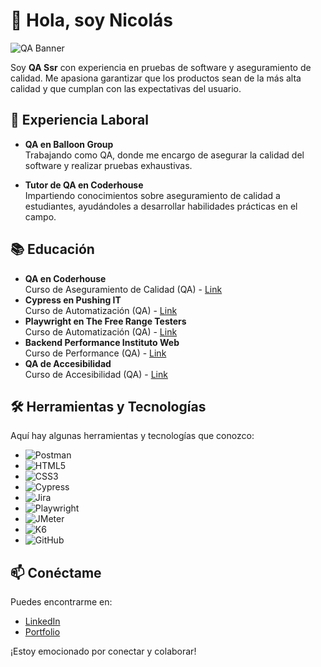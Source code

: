 # 👋 Hola, soy Nicolás

![QA Banner](https://blog.desafiolatam.com/wp-content/uploads/2023/06/curso-QA-tester-1-1.jpg)

Soy **QA Ssr** con experiencia en pruebas de software y aseguramiento de calidad. Me apasiona garantizar que los productos sean de la más alta calidad y que cumplan con las expectativas del usuario.

## 💼 Experiencia Laboral

- **QA en Balloon Group**  
  Trabajando como QA, donde me encargo de asegurar la calidad del software y realizar pruebas exhaustivas.
  
- **Tutor de QA en Coderhouse**  
  Impartiendo conocimientos sobre aseguramiento de calidad a estudiantes, ayudándoles a desarrollar habilidades prácticas en el campo.

## 📚 Educación

- **QA en Coderhouse**  
  Curso de Aseguramiento de Calidad (QA) - [Link](https://www.coderhouse.com)
- **Cypress en Pushing IT**  
  Curso de Automatización (QA) - [Link](https://www.linkedin.com/company/pushing-it/posts/?feedView=all)
- **Playwright en The Free Range Testers**  
  Curso de Automatización (QA) - [Link](https://www.freerangetesters.com/)
- **Backend Performance Instituto Web**  
  Curso de Performance (QA) - [Link](https://institutoweb.com.ar/)
- **QA de Accesibilidad**  
  Curso de Accesibilidad (QA) - [Link](https://www.capacitacioninclusiva.com/)

## 🛠️ Herramientas y Tecnologías

Aquí hay algunas herramientas y tecnologías que conozco:

- ![Postman](https://img.shields.io/badge/Postman-FF6C37?style=flat&logo=postman&logoColor=white)
- ![HTML5](https://img.shields.io/badge/HTML5-E34F26?style=flat&logo=html5&logoColor=white)
- ![CSS3](https://img.shields.io/badge/CSS3-1572B6?style=flat&logo=css3&logoColor=white)
- ![Cypress](https://img.shields.io/badge/Cypress-17202C?style=flat&logo=cypress&logoColor=white)
- ![Jira](https://img.shields.io/badge/Jira-0052CC?style=flat&logo=jira&logoColor=white)
- ![Playwright](https://img.shields.io/badge/Playwright-00BFFF?style=flat&logo=playwright&logoColor=white)
- ![JMeter](https://img.shields.io/badge/JMeter-D22128?style=flat&logo=apache-jmeter&logoColor=white)
- ![K6](https://img.shields.io/badge/k6-00BFFF?style=flat&logo=k6&logoColor=white)
- ![GitHub](https://img.shields.io/badge/GitHub-181717?style=flat&logo=github&logoColor=white)

## 📫 Conéctame

Puedes encontrarme en:

- [LinkedIn](https://www.linkedin.com/in/nicolas-dondo/)
- [Portfolio](https://portfolio-nico-dondo.vercel.app/)

¡Estoy emocionado por conectar y colaborar!
